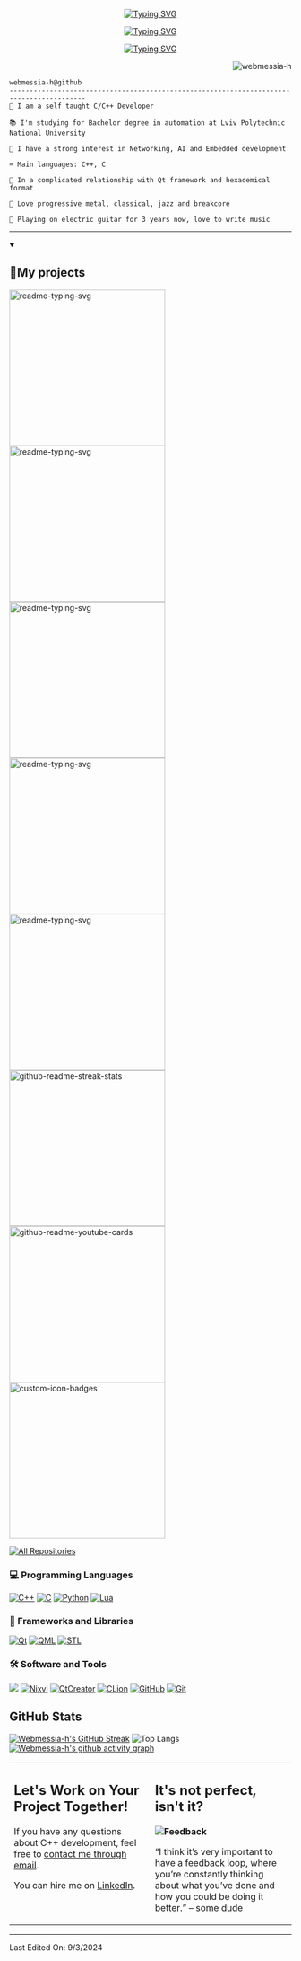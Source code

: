 <p align="center">
  <a href="https://git.io/typing-svg"><img src="https://readme-typing-svg.herokuapp.com?font=Jaini+Purva&size=50&duration=1000&pause=200&color=AFAAFFFF&center=true&vCenter=true&multiline=true&random=false&repeat=false&width=435&height=80&lines=Hi+I+am+Danylo+Volchenko" alt="Typing SVG" />
  </a>
</p>
<p align="center">
  <a href="https://git.io/typing-svg"><img src="https://readme-typing-svg.herokuapp.com?font=Jaini+Purva&duration=1000&pause=1&color=AFAAFFFF&center=true&vCenter=true&multiline=true&random=false&repeat=false&width=435&height=64&lines=if+something+can+be+done+by+a+man;consider+it+to+be+within+your+reach" alt="Typing SVG" />
  </a>
</p>
<!-- Typing SVG by DenverCoder1 - https://github.com/DenverCoder1/readme-typing-svg -->
<p align="center">
  <a href="https://git.io/typing-svg"><img src="https://readme-typing-svg.herokuapp.com?font=Jaini+Purva&size=36&duration=3500&pause=250&color=AFAAFFFF&center=true&vCenter=true&multiline=false&random=false&width=435&height=52&lines=C/C%2B%2B+developer;Always+learning+new+things;I+use+Nix+btw+:3;" alt="Typing SVG" /></a></a>
</p>
<img src="https://komarev.com/ghpvc/?username=webmessia-h&label=Profile%20Views&color=0e75b6&style=flat" align='right' alt="webmessia-h" />
<br/>

```
webmessia-h@github
-----------------------------------------------------------------------------------------
🫡 I am a self taught C/C++ Developer

📚 I'm studying for Bachelor degree in automation at Lviv Polytechnic National University

🔎 I have a strong interest in Networking, AI and Embedded development

⌨️ Main languages: C++, C

💖 In a complicated relationship with Qt framework and hexademical format

🎼 Love progressive metal, classical, jazz and breakcore

🎸 Playing on electric guitar for 3 years now, love to write music
```
<hr>

<details open> 
  <summary><h2>📘My projects </h2></summary>

  <!-- Repo info cards - https://github.com/anuraghazra/github-readme-stats -->
  <!-- Small repo cards (fork) - https://github.com/DenverCoder1/github-readme-stats -->
  <p align="left">
    <p align="left">
    <a href="https://github.com/webmessia-h/nixvi.git"><img width="278" src="https://denvercoder1-github-readme-stats.vercel.app/api/pin/?username=webmessia-h&repo=nixvi&theme=react&bg_color=1F222E&title_color=AFAAFFFF&hide_border=true&icon_color=F8D866&show_icons=true" alt="readme-typing-svg"></a>
    <a href="https://github.com/webmessia-h/FAT32-Emu.git"><img width="278" src="https://denvercoder1-github-readme-stats.vercel.app/api/pin/?username=webmessia-h&repo=FAT32-Emu&theme=react&bg_color=1F222E&title_color=AFAAFFFF&hide_border=true&icon_color=F8D866&show_icons=true" alt="readme-typing-svg"></a>
    <a href="https://github.com/webmessia-h/watchpoint-ko.git"><img width="278" src="https://denvercoder1-github-readme-stats.vercel.app/api/pin/?username=webmessia-h&repo=watchpoint-ko&theme=react&bg_color=1F222E&title_color=AFAAFFFF&hide_border=true&icon_color=F8D866&show_icons=true" alt="readme-typing-svg"></a>
    <a href="https://github.com/webmessia-h/DNS-Proxy.git"><img width="278" src="https://denvercoder1-github-readme-stats.vercel.app/api/pin/?username=webmessia-h&repo=DNS-Proxy&theme=react&bg_color=1F222E&title_color=AFAAFFFF&hide_border=true&icon_color=F8D866&show_icons=true" alt="readme-typing-svg"></a>
    <a href="https://github.com/webmessia-h/clientProxyServer.git"><img width="278" src="https://denvercoder1-github-readme-stats.vercel.app/api/pin/?username=webmessia-h&repo=clientProxyServer&theme=react&bg_color=1F222E&title_color=AFAAFFFF&hide_border=true&icon_color=F8D866&show_icons=true" alt="readme-typing-svg"></a>
    <a href="https://github.com/webmessia-h/tcpClientServerGUI.git"><img width="278" src="https://denvercoder1-github-readme-stats.vercel.app/api/pin/?username=webmessia-h&repo=tcpClientServerGUI&theme=react&bg_color=1F222E&title_color=AFAAFFFF&hide_border=true&icon_color=F8D866&show_icons=true" alt="github-readme-streak-stats"></a>
    <a href="https://github.com/webmessia-h/findFileByName.git"><img width="278" src="https://denvercoder1-github-readme-stats.vercel.app/api/pin/?username=webmessia-h&repo=findFileByName&theme=react&bg_color=1F222E&title_color=AFAAFFFF&hide_border=true&icon_color=F8D866&show_icons=true" alt="github-readme-youtube-cards"></a>
    <a href="https://github.com/webmessia-h/linkedList.git"><img width="278" src="https://denvercoder1-github-readme-stats.vercel.app/api/pin?username=webmessia-h&repo=linkedList&theme=react&bg_color=1F222E&title_color=AFAAFFFF&hide_border=true&icon_color=F8D866&show_icons=true" alt="custom-icon-badges"></a>    
  </p>

  <a href="https://github.com/webmessia-h?tab=repositories&sort=stargazers"><img alt="All Repositories" title="All Repositories" src="https://custom-icon-badges.demolab.com/badge/-Click%20Here%20For%20All%20My%20Repos-1F222E?style=for-the-badge&logoColor=white&logo=repo"/></a>
</details>

### 💻 Programming Languages

<p>
<a href="#"><img alt="C++" src = "https://img.shields.io/badge/C%2B%2B-black.svg?style=for-the-badge&logo=cplusplus&logoColor=white"></a>
<a href="#"><img alt="C" src = "https://img.shields.io/badge/C-black?style=for-the-badge&logo=c&logoColor=white"></a>
<a href="#"><img alt="Python" src = "https://img.shields.io/badge/Python-black?style=for-the-badge&logo=python&logoColor=yellow"></a>
<a href="#"><img alt="Lua" src = "https://img.shields.io/badge/LUA-black?style=for-the-badge&logo=lua&logoColor=white"></a>
</p>

### 🧰 Frameworks and Libraries

<p>
    <a href="#"><img alt="Qt" src="https://img.shields.io/badge/Qt-black?style=for-the-badge&logo=qt&logoColor=white"></a>
    <a href="#"><img alt="QML" src="https://img.shields.io/badge/QML-black?style=for-the-badge&logo=qt&logoColor=white"></a>
    <a href="#"><img alt="STL" src="https://img.shields.io/badge/STL-black?style=for-the-badge&logo=cplusplus&logoColor=white"></a>    
</p>

### 🛠️ Software and Tools

<p>
  <a href="#"> <img alt"Nix" src="https://img.shields.io/badge/nixos-black?style=for-the-badge&logo=nixos&logoColor=white"></a>
   <a href="#"><img alt="Nixvi" src="https://img.shields.io/badge/Nixvi-black?style=for-the-badge&logo=vim&logoColor=white"></a>
  <a href="#"><img alt="QtCreator" src="https://img.shields.io/badge/QtCreator-black?style=for-the-badge&logo=qt&logoColor=white"></a>
  <a href="#"><img alt="CLion" src="https://img.shields.io/badge/CLion-black?style=for-the-badge&logo=clion&logoColor=white"></a>
  <a href="#"><img alt="GitHub" src = "https://img.shields.io/badge/github-black?style=for-the-badge&logo=github&logoColor=white"></a>
    <a href="#"><img alt="Git" src="https://img.shields.io/badge/git-black?style=for-the-badge&logo=git&logoColor=white"></a>
</p>
   


## GitHub Stats
 [![Webmessia-h's GitHub Streak](https://github-readme-streak-stats.herokuapp.com?user=webmessia-h&theme=tokyonight&hide_border=true&card_height=244)](https://git.io/streak-stats) 
 ![Top Langs](https://github-readme-stats.vercel.app/api/top-langs/?username=webmessia-h&langs_count=4&theme=tokyonight&hide_border=true&card_height=244)
 [![Webmessia-h's github activity graph](https://github-readme-activity-graph.vercel.app/graph?username=webmessia-h&theme=tokyo-night&hide_border=true)](https://github.com/ashutosh00710/github-readme-activity-graph)
    

<table style="border: none">
  <tr>
  <td width="50%" valign="top">

## Let's Work on Your Project Together!

If you have any questions about C++ development, feel free to <a href="mailto:danylo.volchenko@gmail.com">contact me through email</a>.

You can hire me on <a href="https://www.linkedin.com/in/danylovolchenko/">LinkedIn</a>.

  </td>
  <td width="50%" valign="top">

## It's not perfect, isn't it?

**<img alt="Feedback" src="https://img.shields.io/badge/Ask%20me-anything-1abc9c.svg">**

“I think it’s very important to have a feedback loop, where you’re constantly thinking about what you’ve done and how you could be doing it better.”
– some dude

  </td>
  </tr>
</table>

------
Last Edited On: 9/3/2024





<!--
**webmessia-h/webmessia-h** is a ✨ _special_ ✨ repository because its `README.md` (this file) appears on your GitHub profile.
